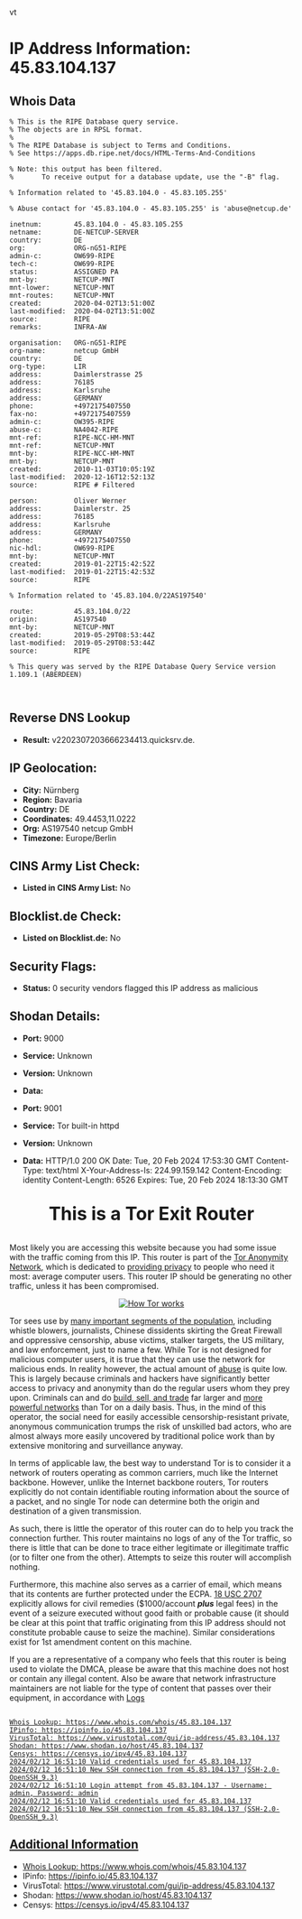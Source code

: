vt
# IP Address Information: 45.83.104.137

## Whois Data
```
% This is the RIPE Database query service.
% The objects are in RPSL format.
%
% The RIPE Database is subject to Terms and Conditions.
% See https://apps.db.ripe.net/docs/HTML-Terms-And-Conditions

% Note: this output has been filtered.
%       To receive output for a database update, use the "-B" flag.

% Information related to '45.83.104.0 - 45.83.105.255'

% Abuse contact for '45.83.104.0 - 45.83.105.255' is 'abuse@netcup.de'

inetnum:        45.83.104.0 - 45.83.105.255
netname:        DE-NETCUP-SERVER
country:        DE
org:            ORG-nG51-RIPE
admin-c:        OW699-RIPE
tech-c:         OW699-RIPE
status:         ASSIGNED PA
mnt-by:         NETCUP-MNT
mnt-lower:      NETCUP-MNT
mnt-routes:     NETCUP-MNT
created:        2020-04-02T13:51:00Z
last-modified:  2020-04-02T13:51:00Z
source:         RIPE
remarks:        INFRA-AW

organisation:   ORG-nG51-RIPE
org-name:       netcup GmbH
country:        DE
org-type:       LIR
address:        Daimlerstrasse 25
address:        76185
address:        Karlsruhe
address:        GERMANY
phone:          +4972175407550
fax-no:         +4972175407559
admin-c:        OW395-RIPE
abuse-c:        NA4042-RIPE
mnt-ref:        RIPE-NCC-HM-MNT
mnt-ref:        NETCUP-MNT
mnt-by:         RIPE-NCC-HM-MNT
mnt-by:         NETCUP-MNT
created:        2010-11-03T10:05:19Z
last-modified:  2020-12-16T12:52:13Z
source:         RIPE # Filtered

person:         Oliver Werner
address:        Daimlerstr. 25
address:        76185
address:        Karlsruhe
address:        GERMANY
phone:          +4972175407550
nic-hdl:        OW699-RIPE
mnt-by:         NETCUP-MNT
created:        2019-01-22T15:42:52Z
last-modified:  2019-01-22T15:42:53Z
source:         RIPE

% Information related to '45.83.104.0/22AS197540'

route:          45.83.104.0/22
origin:         AS197540
mnt-by:         NETCUP-MNT
created:        2019-05-29T08:53:44Z
last-modified:  2019-05-29T08:53:44Z
source:         RIPE

% This query was served by the RIPE Database Query Service version 1.109.1 (ABERDEEN)



```
## Reverse DNS Lookup
- **Result:** v2202307203666234413.quicksrv.de.

## IP Geolocation:
- **City:** Nürnberg
- **Region:** Bavaria
- **Country:** DE
- **Coordinates:** 49.4453,11.0222
- **Org:** AS197540 netcup GmbH
- **Timezone:** Europe/Berlin

## CINS Army List Check:
- **Listed in CINS Army List:** 
No

## Blocklist.de Check:
- **Listed on Blocklist.de:** 
No

## Security Flags:
- **Status:** 0 security vendors flagged this IP address as malicious

## Shodan Details:
- **Port:** 9000
- **Service:** Unknown
- **Version:** Unknown
- **Data:** 

- **Port:** 9001
- **Service:** Tor built-in httpd
- **Version:** Unknown
- **Data:** HTTP/1.0 200 OK
Date: Tue, 20 Feb 2024 17:53:30 GMT
Content-Type: text/html
X-Your-Address-Is: 224.99.159.142
Content-Encoding: identity
Content-Length: 6526
Expires: Tue, 20 Feb 2024 18:13:30 GMT

<?xml version="1.0"?>
<!DOCTYPE html PUBLIC "-//W3C//DTD XHTML 1.0 Strict//EN"
    "http://www.w3.org/TR/xhtml1/DTD/xhtml1-strict.dtd">
<html xmlns="http://www.w3.org/1999/xhtml">
<head>
<meta http-equiv="Content-Type" content="text/html;charset=utf-8" />
<title>This is a Tor Exit Router</title>

<!--

This notice is intended to be placed on a virtual host for a domain that
your Tor exit node IP reverse resolves to so that people who may be about
to file an abuse complaint would check it first before bothering you or
your ISP. Ex:
http://tor-exit.yourdomain.org or http://tor-readme.yourdomain.org.

This type of setup has proven very effective at reducing abuse complaints
for exit node operators.

There are a few places in this document that you may want to customize.
They are marked with FIXME.

-->

</head>
<body>

<p style="text-align:center; font-size:xx-large; font-weight:bold">This is a
Tor Exit Router</p>

<p>
Most likely you are accessing this website because you had some issue with
the traffic coming from this IP. This router is part of the <a
href="https://www.torproject.org/">Tor Anonymity Network</a>, which is
dedicated to <a href="https://2019.www.torproject.org/about/overview">providing
privacy</a> to people who need it most: average computer users. This
router IP should be generating no other traffic, unless it has been
compromised.</p>


<!-- FIXME: you should probably grab your own copy of how_tor_works_thumb.png
     and serve it locally -->

<p style="text-align:center">
<a href="https://2019.www.torproject.org/about/overview">
<img src="https://2019.www.torproject.org/images/how_tor_works_thumb.png" alt="How Tor works" style="border-style:none"/>
</a></p>

<p>
Tor sees use by <a href="https://2019.www.torproject.org/about/torusers">many
important segments of the population</a>, including whistle blowers,
journalists, Chinese dissidents skirting the Great Firewall and oppressive
censorship, abuse victims, stalker targets, the US military, and law
enforcement, just to name a few.  While Tor is not designed for malicious
computer users, it is true that they can use the network for malicious ends.
In reality however, the actual amount of <a
href="https://2019.www.torproject.org/docs/faq-abuse">abuse</a> is quite low. This
is largely because criminals and hackers have significantly better access to
privacy and anonymity than do the regular users whom they prey upon. Criminals
can and do <a
href="http://voices.washingtonpost.com/securityfix/2008/08/web_fraud_20_tools.html">build,
sell, and trade</a> far larger and <a
href="http://voices.washingtonpost.com/securityfix/2008/08/web_fraud_20_distributing_your.html">more
powerful networks</a> than Tor on a daily basis. Thus, in the mind of this
operator, the social need for easily accessible censorship-resistant private,
anonymous communication trumps the risk of unskilled bad actors, who are
almost always more easily uncovered by traditional police work than by
extensive monitoring and surveillance anyway.</p>

<p>
In terms of applicable law, the best way to understand Tor is to consider it a
network of routers operating as common carriers, much like the Internet
backbone. However, unlike the Internet backbone routers, Tor routers
explicitly do not contain identifiable routing information about the source of
a packet, and no single Tor node can determine both the origin and destination
of a given transmission.</p>

<p>
As such, there is little the operator of this router can do to help you track
the connection further. This router maintains no logs of any of the Tor
traffic, so there is little that can be done to trace either legitimate or
illegitimate traffic (or to filter one from the other).  Attempts to
seize this router will accomplish nothing.</p>

<!-- FIXME: US-Only section. Remove if you are a non-US operator -->

<p>
Furthermore, this machine also serves as a carrier of email, which means that
its contents are further protected under the ECPA. <a
href="http://www.law.cornell.edu/uscode/text/18/2707">18
USC 2707</a> explicitly allows for civil remedies ($1000/account
<i><b>plus</b></i>  legal fees)
in the event of a seizure executed without good faith or probable cause (it
should be clear at this point that traffic originating from this IP address
should not constitute probable cause to seize the
machine). Similar considerations exist for 1st amendment content on this
machine.</p>

<!-- FIXME: May or may not be US-only. Some non-US tor nodes have in
     fact reported DMCA harassment... -->

<p>
If you are a representative of a company who feels that this router is being
used to violate the DMCA, please be aware that this machine does not host or
contain any illegal content. Also be aware that network infrastructure
maintainers are not liable for the type of content that passes over their
equipment, in accordance with <a
href="http://www.law.cornell.edu/u

- **Port:** 9101
- **Service:** Unknown
- **Version:** Unknown
- **Data:** HTTP/1.0 200 OK
Date: Sun, 11 Feb 2024 03:22:30 GMT
Content-Type: text/html
X-Your-Address-Is: 224.44.205.111
Content-Encoding: identity
Content-Length: 6526
Expires: Sun, 11 Feb 2024 03:42:30 GMT



## Logs
```

Whois Lookup: https://www.whois.com/whois/45.83.104.137
IPinfo: https://ipinfo.io/45.83.104.137
VirusTotal: https://www.virustotal.com/gui/ip-address/45.83.104.137
Shodan: https://www.shodan.io/host/45.83.104.137
Censys: https://censys.io/ipv4/45.83.104.137
2024/02/12 16:51:10 Valid credentials used for 45.83.104.137
2024/02/12 16:51:10 New SSH connection from 45.83.104.137 (SSH-2.0-OpenSSH_9.3)
2024/02/12 16:51:10 Login attempt from 45.83.104.137 - Username: admin, Password: admin
2024/02/12 16:51:10 Valid credentials used for 45.83.104.137
2024/02/12 16:51:10 New SSH connection from 45.83.104.137 (SSH-2.0-OpenSSH_9.3)

```
## Additional Information
- Whois Lookup: https://www.whois.com/whois/45.83.104.137
- IPinfo: https://ipinfo.io/45.83.104.137
- VirusTotal: https://www.virustotal.com/gui/ip-address/45.83.104.137
- Shodan: https://www.shodan.io/host/45.83.104.137
- Censys: https://censys.io/ipv4/45.83.104.137

